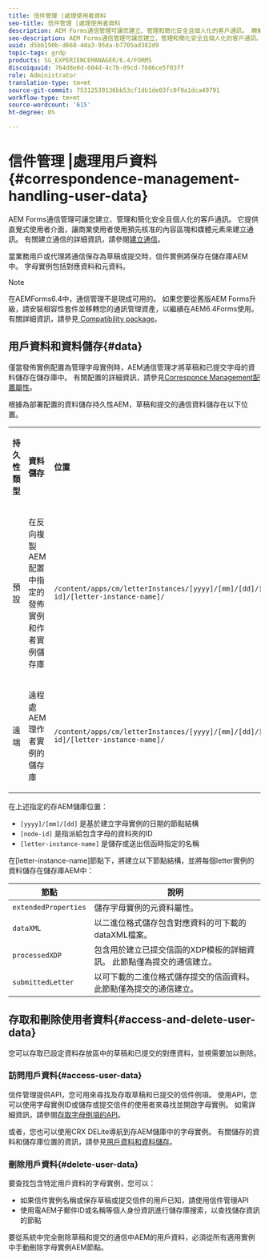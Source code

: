 ```yaml
---
title: 信件管理 |處理使用者資料
seo-title: 信件管理 |處理使用者資料
description: AEM Forms通信管理可讓您建立、管理和簡化安全且個人化的客戶通訊。 瞭解如何配置在儲存庫中儲存草稿和已提交信件AEM的資料、訪問儲存的資料以及刪除儲存的資料。
seo-description: AEM Forms通信管理可讓您建立、管理和簡化安全且個人化的客戶通訊。 瞭解如何配置在儲存庫中儲存草稿和已提交信件AEM的資料、訪問儲存的資料以及刪除儲存的資料。
uuid: d5bb190b-d668-4da3-95da-b7705ad302d9
topic-tags: grdp
products: SG_EXPERIENCEMANAGER/6.4/FORMS
discoiquuid: 764d8e0d-604d-4c7b-89cd-7686ce5f03ff
role: Administrator
translation-type: tm+mt
source-git-commit: 75312539136bb53cf1db1de03fc0f9a1dca49791
workflow-type: tm+mt
source-wordcount: '615'
ht-degree: 0%

---
```



# 信件管理 |處理用戶資料{#correspondence-management-handling-user-data}

AEM Forms通信管理可讓您建立、管理和簡化安全且個人化的客戶通訊。 它提供直覺式使用者介面，讓商業使用者使用預先核准的內容區塊和媒體元素來建立通訊。 有關建立通信的詳細資訊，請參閱[建立通信](/help/forms/using/create-correspondence.md)。

當業務用戶或代理將通信保存為草稿或提交時，信件實例將保存在儲存庫AEM中。 字母實例包括對應資料和元資料。

>[!NOTE]
>
>在AEMForms6.4中，通信管理不是現成可用的。 如果您要從舊版AEM Forms升級，請安裝相容性套件並移轉您的通訊管理資產，以繼續在AEM6.4Forms使用。 有關詳細資訊，請參見[ Compatibility package](/help/forms/using/compatibility-package.md)。

## 用戶資料和資料儲存{#data}

僅當發佈實例配置為管理字母實例時，AEM通信管理才將草稿和已提交字母的資料儲存在儲存庫中。 有關配置的詳細資訊，請參見[Corresponce Management配置屬性](/help/forms/using/cm-configuration-properties.md)。

根據為部署配置的資料儲存持久性AEM，草稿和提交的通信資料儲存在以下位置。

<table> 
 <tbody>
  <tr>
   <td><p><strong>持久性類型</strong></p> </td> 
   <td><p><strong>資料儲存</strong></p> </td> 
   <td><p><strong>位置</strong></p> </td> 
  </tr>
  <tr>
   <td><p>預設</p> </td> 
   <td><p>在反向複製AEM配置中指定的發佈實例和作者實例儲存庫</p> </td> 
   <td><p><code>/content/apps/cm/letterInstances/[yyyy]/[mm]/[dd]/[node-id]/[letter-instance-name]/</code> </p> </td> 
  </tr>
  <tr>
   <td><p>遠端</p> </td> 
   <td><p>遠程處AEM理作者實例的儲存庫</p> </td> 
   <td><p><code>/content/apps/cm/letterInstances/[yyyy]/[mm]/[dd]/[node-id]/[letter-instance-name]/</code></p> </td> 
  </tr>
 </tbody>
</table>

在上述指定的存AEM儲庫位置：

* `[yyyy]/[mm]/[dd]` 是基於建立字母實例的日期的節點結構
* `[node-id]` 是指派給包含字母的資料夾的ID
* `[letter-instance-name]` 是儲存或送出信函時指定的名稱

在[letter-instance-name]節點下，將建立以下節點結構，並將每個letter實例的資料儲存在儲存庫AEM中：

| 節點 | 說明 |
|---|---|
| `extendedProperties` | 儲存字母實例的元資料屬性。 |
| `dataXML` | 以二進位格式儲存包含對應資料的可下載的dataXML檔案。 |
| `processedXDP` | 包含用於建立已提交信函的XDP模板的詳細資訊。 此節點僅為提交的通信建立。 |
| `submittedLetter` | 以可下載的二進位格式儲存提交的信函資料。 此節點僅為提交的通信建立。 |

## 存取和刪除使用者資料{#access-and-delete-user-data}

您可以存取已設定資料存放區中的草稿和已提交的對應資料，並視需要加以刪除。

### 訪問用戶資料{#access-user-data}

信件管理提供API，您可用來尋找及存取草稿和已提交的信件例項。 使用API，您可以使用字母實例ID或儲存或提交信件的使用者來尋找並開啟字母實例。 如需詳細資訊，請參閱[存取字母例項的API](/help/forms/using/cm-apis-to-access-letter-instances.md)。

或者，您也可以使用CRX DELite導航到存AEM儲庫中的字母實例。 有關儲存的資料和儲存庫位置的資訊，請參見[用戶資料和資料儲存](/help/forms/using/correspondence-management-handling-user-data.md#data)。

### 刪除用戶資料{#delete-user-data}

要查找包含特定用戶資料的字母實例，您可以：

* 如果信件實例名稱或保存草稿或提交信件的用戶已知，請使用信件管理API
* 使用電AEM子郵件ID或名稱等個人身份資訊進行儲存庫搜索，以查找儲存資訊的節點

要從系統中完全刪除草稿和提交的通信中AEM的用戶資料，必須從所有適用實例中手動刪除字母實例AEM節點。
